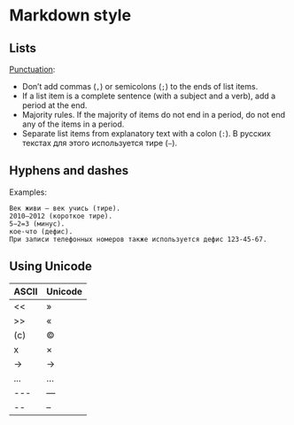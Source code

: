 # Markdown style

## Lists

[Punctuation](https://docs.gitlab.com/ee/development/documentation/styleguide/#punctuation-1):

- Don’t add commas (`,`) or semicolons (`;`) to the ends of list items.
- If a list item is a complete sentence (with a subject and a verb), add a period at the end.
- Majority rules. If the majority of items do not end in a period, do not end any of the items in a period.
- Separate list items from explanatory text with a colon (`:`). В русских текстах для этого используется тире (`—`).

## Hyphens and dashes

Examples:

```text
Век живи — век учись (тире).
2010–2012 (короткое тире).
5−2=3 (минус).
кое-что (дефис).
При записи телефонных номеров также используется дефис 123-45-67.
```

## Using Unicode

| ASCII | Unicode |
| ----- | ------- |
| <<    | »       |
| >>    | «       |
| (c)   | ©       |
| x     | ×       |
| ->    | →       |
| ...   | …       |
| ---   | —       |
| --    | –       |
